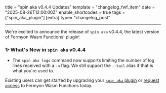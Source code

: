 title = "spin aka v0.4.4 Updates"
template = "changelog_fwf_item"
date = "2025-08-26T12:00:00Z"
enable_shortcodes = true
tags = ["spin_aka_plugin"]
[extra]
type= "changelog_post"

---

We're excited to announce the release of `spin aka` v0.4.4, the latest version of Fermyon Wasm Functions' plugin!

### ✨ What's New in `spin aka` v0.4.4

- The `spin aka logs` command now supports limiting the number of log lines received with a `-n` flag. We still support the `--tail` alias if that is what you're used to.

<!-- break -->

Existing users can get started by upgrading your [`spin aka` plugin](https://spinframework.dev/v3/managing-plugins#upgrading-plugins) or [request access](https://fibsu0jcu2g.typeform.com/fwf-preview) to Fermyon Wasm Functions today.
